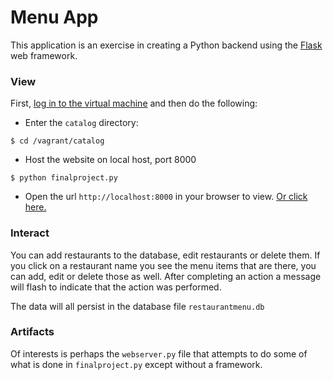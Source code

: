 # Menu App

This application is an exercise in creating a Python backend using the
[Flask](http://flask.pocoo.org/) web framework.

### View

First, [log in to the virtual machine](https://github.com/AndreiCommunication/Backend-Mini-Projects#steps-to-follow)
and then do the following:

* Enter the `catalog` directory:

```
$ cd /vagrant/catalog
```

* Host the website on local host, port 8000

```
$ python finalproject.py
```

* Open the url `http://localhost:8000` in your browser to view. [Or click here.](http://localhost:8000)

### Interact

You can add restaurants to the database, edit restaurants or delete them. If
you click on a restaurant name you see the menu items that are there, you can
add, edit or delete those as well. After completing an action a message will
flash to indicate that the action was performed.

The data will all persist in the database file `restaurantmenu.db`


### Artifacts

Of interests is perhaps the `webserver.py` file that attempts to do some of what
is done in `finalproject.py` except without a framework.
